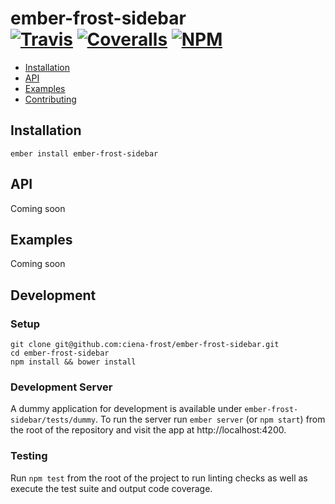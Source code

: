 [ci-img]: https://img.shields.io/travis/ciena-frost/ember-frost-sidebar.svg "Travis CI Build Status"
[ci-url]: https://travis-ci.org/ciena-frost/ember-frost-sidebar

[cov-img]: https://img.shields.io/coveralls/ciena-frost/ember-frost-sidebar.svg "Coveralls Code Coverage"
[cov-url]: https://coveralls.io/github/ciena-frost/ember-frost-sidebar

[npm-img]: https://img.shields.io/npm/v/ember-frost-sidebar.svg "NPM Version"
[npm-url]: https://www.npmjs.com/package/ember-frost-sidebar

# ember-frost-sidebar <br /> [![Travis][ci-img]][ci-url] [![Coveralls][cov-img]][cov-url] [![NPM][npm-img]][npm-url]


 * [Installation](#Installation)
 * [API](#API)
 * [Examples](#Examples)
 * [Contributing](#Contributing)

## Installation
```
ember install ember-frost-sidebar
```
## API
Coming soon

## Examples
Coming soon

## Development
### Setup
```
git clone git@github.com:ciena-frost/ember-frost-sidebar.git
cd ember-frost-sidebar
npm install && bower install
```

### Development Server
A dummy application for development is available under `ember-frost-sidebar/tests/dummy`.
To run the server run `ember server` (or `npm start`) from the root of the repository and
visit the app at http://localhost:4200.

### Testing
Run `npm test` from the root of the project to run linting checks as well as execute the test suite
and output code coverage.
